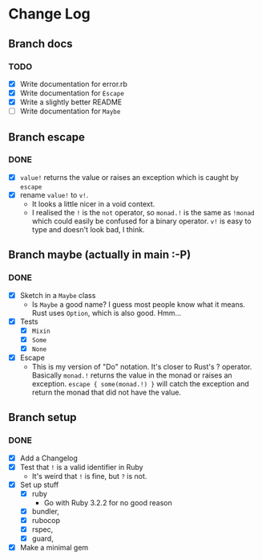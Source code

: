# Change Log

## Branch docs
### TODO
  - [X] Write documentation for error.rb
  - [X] Write documentation for `Escape`
  - [X] Write a slightly better README
  - [ ] Write documentation for `Maybe`

## Branch escape
### DONE
  - [X] `value!` returns the value or raises an exception which is caught by `escape`
  - [X] rename `value!` to `v!`.
    - It looks a little nicer in a void context.
    - I realised the `!` is the `not` operator, so `monad.!` is the same as `!monad` which
      could easily be confused for a binary operator.  `v!` is easy to type and doesn't look
      bad, I think.

## Branch maybe (actually in main :-P)
### DONE
  - [X] Sketch in a `Maybe` class
    - Is `Maybe` a good name?  I guess most people know what it means.
      Rust uses `Option`, which is also good.  Hmm...
  - [X] Tests
    - [X] `Mixin`
    - [X] `Some`
    - [X] `None`
  - [X] Escape
    - This is my version of "Do" notation.  It's closer to Rust's ? operator.
      Basically `monad.!` returns the value in the monad or raises an exception.
      `escape { some(monad.!) }` will catch the exception and return the monad
      that did not have the value.

## Branch setup
### DONE
  - [X] Add a Changelog
  - [X] Test that `!` is a valid identifier in Ruby
    - It's weird that `!` is fine, but `?` is not.
  - [X] Set up stuff
    - [X] ruby
      - Go with Ruby 3.2.2 for no good reason
    - [X] bundler,
    - [X] rubocop
    - [X] rspec,
    - [X] guard,
  - [X] Make a minimal gem
